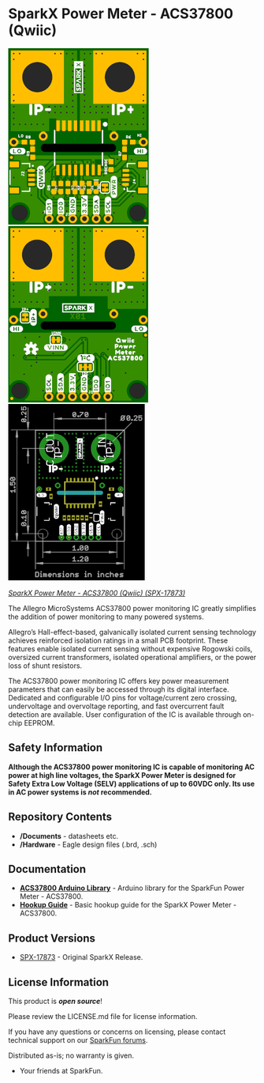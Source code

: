 SparkX Power Meter - ACS37800 (Qwiic)
===================================================

![SparkX Power Meter - ACS37800](./img/Top.png)
![SparkX Power Meter - ACS37800](./img/Bottom.png)
![SparkX Power Meter - ACS37800](./img/Dimensions.png)

[*SparkX Power Meter - ACS37800 (Qwiic) (SPX-17873)*](https://www.sparkfun.com/products/17873)

The Allegro MicroSystems ACS37800 power monitoring IC greatly simplifies the addition of power monitoring to many powered systems.

Allegro’s Hall-effect-based, galvanically isolated current sensing technology achieves reinforced isolation ratings in a small PCB footprint.
These features enable isolated current sensing without expensive Rogowski coils, oversized current transformers, isolated operational amplifiers,
or the power loss of shunt resistors.

The ACS37800 power monitoring IC offers key power measurement parameters that can easily be accessed through its digital interface. Dedicated and
configurable I/O pins for voltage/current zero crossing, undervoltage and overvoltage reporting, and fast overcurrent fault detection are available.
User configuration of the IC is available through on-chip EEPROM.

Safety Information
-------------------
**Although the ACS37800 power monitoring IC is capable of monitoring AC power at high line voltages, the SparkX Power Meter is designed for
Safety Extra Low Voltage (SELV) applications of up to 60VDC only. Its use in AC power systems is _not_ recommended.**

Repository Contents
-------------------
* **/Documents** - datasheets etc.
* **/Hardware** - Eagle design files (.brd, .sch)

Documentation
--------------
* **[ACS37800 Arduino Library](https://github.com/sparkfun/SparkFun_ACS37800_Arduino_Library)** - Arduino library for the SparkFun Power Meter - ACS37800.
* **[Hookup Guide]()** - Basic hookup guide for the SparkX Power Meter - ACS37800.

Product Versions
----------------
* [SPX-17873](https://www.sparkfun.com/products/17873) - Original SparkX Release.

License Information
-------------------

This product is _**open source**_!

Please review the LICENSE.md file for license information.

If you have any questions or concerns on licensing, please contact technical support on our [SparkFun forums](https://forum.sparkfun.com/viewforum.php?f=152).

Distributed as-is; no warranty is given.

- Your friends at SparkFun.
